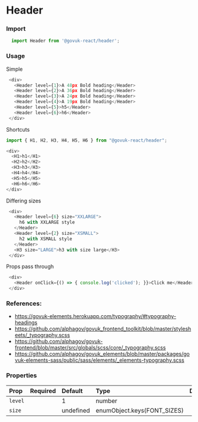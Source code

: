 Header
======

### Import
```js
  import Header from '@govuk-react/header';
```
<!-- STORY -->

### Usage


Simple
```js
 <div>
   <Header level={1}>A 48px Bold heading</Header>
   <Header level={2}>A 36px Bold heading</Header>
   <Header level={3}>A 24px Bold heading</Header>
   <Header level={4}>A 19px Bold heading</Header>
   <Header level={5}>h5</Header>
   <Header level={6}>h6</Header>
 </div>
```

Shortcuts
```js
import { H1, H2, H3, H4, H5, H6 } from "@govuk-react/header";

<div>
  <H1>h1</H1>
  <H2>h2</H2>
  <H3>h3</H3>
  <H4>h4</H4>
  <H5>h5</H5>
  <H6>h6</H6>
</div>
```

Differing sizes
```js
 <div>
   <Header level={6} size="XXLARGE">
     h6 with XXLARGE style
   </Header>
   <Header level={2} size="XSMALL">
     h2 with XSMALL style
   </Header>
   <H3 size="LARGE">h3 with size large</H3>
 </div>
```

Props pass through
```js
 <div>
   <Header onClick={() => { console.log('clicked'); }}>Click me</Header>
 </div>
```

### References:
- https://govuk-elements.herokuapp.com/typography/#typography-headings
- https://github.com/alphagov/govuk_frontend_toolkit/blob/master/stylesheets/_typography.scss
- https://github.com/alphagov/govuk-frontend/blob/master/src/globals/scss/core/_typography.scss
- https://github.com/alphagov/govuk_elements/blob/master/packages/govuk-elements-sass/public/sass/elements/_elements-typography.scss

### Properties
Prop | Required | Default | Type | Description
:--- | :------- | :------ | :--- | :----------
 `level` |  | 1 | number | 
 `size` |  | undefined | enumObject.keys(FONT_SIZES) | 



